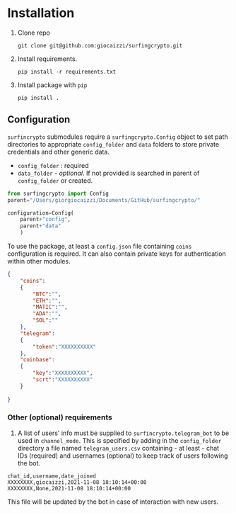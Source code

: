 # Installation

1. Clone repo
    ```shell
    git clone git@github.com:giocaizzi/surfingcrypto.git
    ```
2. Install requirements.

    ```shell
    pip install -r requirements.txt
    ```

3. Install package with `pip`
   ```shell
   pip install .
   ```
## Configuration

`surfincrypto` submodules require a `surfingcrypto.Config` object to set path directories to appropriate `config_folder` and `data` folders to store private credentials and other generic data.

   * `config_folder` : required
   * `data_folder` - *optional*. If not provided is searched in parent of   `config_folder` or created.

```python
from surfingcrypto import Config
parent="/Users/giorgiocaizzi/Documents/GitHub/surfingcrypto/"

configuration=Config(
    parent+"config",
    parent+"data"
    )
```

To use the package, at least a `config.json` file containing `coins` configuration is required. It can also contain private keys for authentication within other modules.

```json
{
    "coins":
    {
        "BTC":"",
        "ETH":"",
        "MATIC":"",
        "ADA":"",
        "SOL":""
    },
    "telegram":
    {
        "token":"XXXXXXXXXX"
    },
    "coinbase":
    {
        "key":"XXXXXXXXXX",
        "scrt":"XXXXXXXXXX"
    }
    
}
```

### Other (optional) requirements

1. A list of users' info must be supplied to `surfincrypto.telegram_bot` to be used in `channel_mode`. This is specified by adding in the `config_folder` directory a file named `telegram_users.csv` containing - at least - chat IDs (required) and usernames (optional) to keep track of users following the bot. 
```
chat_id,username,date_joined
XXXXXXXX,giocaizzi,2021-11-08 18:10:14+00:00
XXXXXXXX,None,2021-11-08 18:10:14+00:00
```
This file will be updated by the bot in case of interaction with new users.
